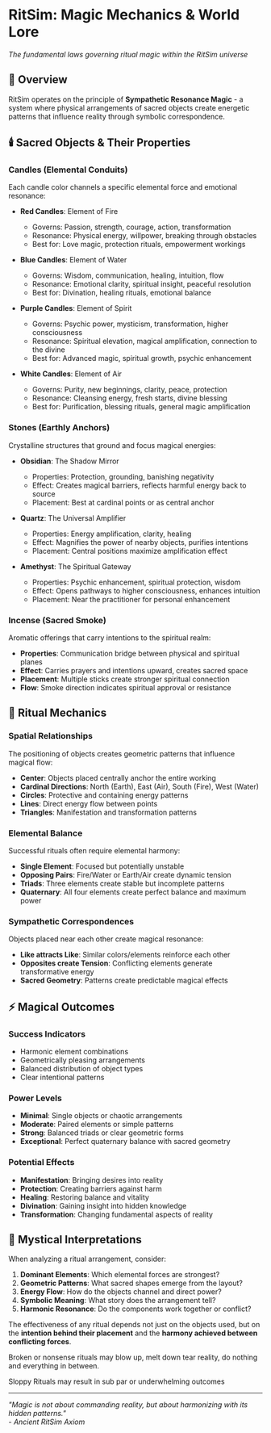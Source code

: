 # RitSim: Magic Mechanics & World Lore

*The fundamental laws governing ritual magic within the RitSim universe*

## 🌟 Overview

RitSim operates on the principle of **Sympathetic Resonance Magic** - a system where physical arrangements of sacred objects create energetic patterns that influence reality through symbolic correspondence.

## 🕯️ Sacred Objects & Their Properties

### Candles (Elemental Conduits)
Each candle color channels a specific elemental force and emotional resonance:

- **Red Candles**: Element of Fire
  - Governs: Passion, strength, courage, action, transformation
  - Resonance: Physical energy, willpower, breaking through obstacles
  - Best for: Love magic, protection rituals, empowerment workings

- **Blue Candles**: Element of Water  
  - Governs: Wisdom, communication, healing, intuition, flow
  - Resonance: Emotional clarity, spiritual insight, peaceful resolution
  - Best for: Divination, healing rituals, emotional balance

- **Purple Candles**: Element of Spirit
  - Governs: Psychic power, mysticism, transformation, higher consciousness
  - Resonance: Spiritual elevation, magical amplification, connection to the divine
  - Best for: Advanced magic, spiritual growth, psychic enhancement

- **White Candles**: Element of Air
  - Governs: Purity, new beginnings, clarity, peace, protection
  - Resonance: Cleansing energy, fresh starts, divine blessing
  - Best for: Purification, blessing rituals, general magic amplification

### Stones (Earthly Anchors)
Crystalline structures that ground and focus magical energies:

- **Obsidian**: The Shadow Mirror
  - Properties: Protection, grounding, banishing negativity
  - Effect: Creates magical barriers, reflects harmful energy back to source
  - Placement: Best at cardinal points or as central anchor

- **Quartz**: The Universal Amplifier
  - Properties: Energy amplification, clarity, healing
  - Effect: Magnifies the power of nearby objects, purifies intentions
  - Placement: Central positions maximize amplification effect

- **Amethyst**: The Spiritual Gateway
  - Properties: Psychic enhancement, spiritual protection, wisdom
  - Effect: Opens pathways to higher consciousness, enhances intuition
  - Placement: Near the practitioner for personal enhancement

### Incense (Sacred Smoke)
Aromatic offerings that carry intentions to the spiritual realm:

- **Properties**: Communication bridge between physical and spiritual planes
- **Effect**: Carries prayers and intentions upward, creates sacred space
- **Placement**: Multiple sticks create stronger spiritual connection
- **Flow**: Smoke direction indicates spiritual approval or resistance

## 🔮 Ritual Mechanics

### Spatial Relationships
The positioning of objects creates geometric patterns that influence magical flow:

- **Center**: Objects placed centrally anchor the entire working
- **Cardinal Directions**: North (Earth), East (Air), South (Fire), West (Water)
- **Circles**: Protective and containing energy patterns
- **Lines**: Direct energy flow between points
- **Triangles**: Manifestation and transformation patterns

### Elemental Balance
Successful rituals often require elemental harmony:

- **Single Element**: Focused but potentially unstable
- **Opposing Pairs**: Fire/Water or Earth/Air create dynamic tension
- **Triads**: Three elements create stable but incomplete patterns  
- **Quaternary**: All four elements create perfect balance and maximum power

### Sympathetic Correspondences
Objects placed near each other create magical resonance:

- **Like attracts Like**: Similar colors/elements reinforce each other
- **Opposites create Tension**: Conflicting elements generate transformative energy
- **Sacred Geometry**: Patterns create predictable magical effects

## ⚡ Magical Outcomes

### Success Indicators
- Harmonic element combinations
- Geometrically pleasing arrangements
- Balanced distribution of object types
- Clear intentional patterns

### Power Levels
- **Minimal**: Single objects or chaotic arrangements
- **Moderate**: Paired elements or simple patterns
- **Strong**: Balanced triads or clear geometric forms
- **Exceptional**: Perfect quaternary balance with sacred geometry

### Potential Effects
- **Manifestation**: Bringing desires into reality
- **Protection**: Creating barriers against harm
- **Healing**: Restoring balance and vitality
- **Divination**: Gaining insight into hidden knowledge
- **Transformation**: Changing fundamental aspects of reality

## 🌙 Mystical Interpretations

When analyzing a ritual arrangement, consider:

1. **Dominant Elements**: Which elemental forces are strongest?
2. **Geometric Patterns**: What sacred shapes emerge from the layout?
3. **Energy Flow**: How do the objects channel and direct power?
4. **Symbolic Meaning**: What story does the arrangement tell?
5. **Harmonic Resonance**: Do the components work together or conflict?

The effectiveness of any ritual depends not just on the objects used, but on the **intention behind their placement** and the **harmony achieved between conflicting forces**.

Broken or nonsense rituals may blow up, melt down tear reality, do nothing and everything in between.

Sloppy Rituals may result in sub par or underwhelming outcomes

---

*"Magic is not about commanding reality, but about harmonizing with its hidden patterns."*  
*- Ancient RitSim Axiom*
